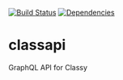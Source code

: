 [![Build Status](https://travis-ci.org/javierfernandes/classapi.svg?branch=master)](https://travis-ci.org/javierfernandes/classapi)
[![Dependencies](https://david-dm.org/javierfernandes/classapi.svg)](https://david-dm.org/javierfernandes/classapi.svg)
# classapi
GraphQL API for Classy
